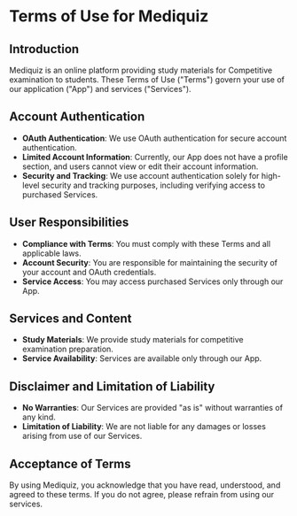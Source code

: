 # Terms of Use for Mediquiz
## Introduction

Mediquiz is an online platform providing study materials for Competitive examination to students. These Terms of Use ("Terms") govern your use of our application ("App") and services ("Services").

## Account Authentication

-  **OAuth Authentication**: We use OAuth authentication for secure account authentication.
-  **Limited Account Information**: Currently, our App does not have a profile section, and users cannot view or edit their account information.
- **Security and Tracking**: We use account authentication solely for high-level security and tracking purposes, including verifying access to purchased Services.

## User Responsibilities

- **Compliance with Terms**: You must comply with these Terms and all applicable laws.
- **Account Security**: You are responsible for maintaining the security of your account and OAuth credentials.
- **Service Access**: You may access purchased Services only through our App.

## Services and Content

- **Study Materials**: We provide study materials for competitive examination preparation.
- **Service Availability**: Services are available only through our App.

## Disclaimer and Limitation of Liability

- **No Warranties**: Our Services are provided "as is" without warranties of any kind.
- **Limitation of Liability**: We are not liable for any damages or losses arising from use of our Services.

## Acceptance of Terms

By using Mediquiz, you acknowledge that you have read, understood, and agreed to these terms. If you do not agree, please refrain from using our services.
